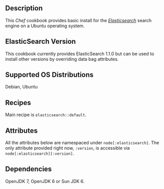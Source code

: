 ## Description

This _Chef_ cookbook provides basic install for the [_Elasticsearch_](http://www.elasticsearch.org)
search engine on a Ubuntu operating system.

## ElasticSearch Version

This cookbook currently provides ElasticSearch 1.1.0 but can be used
to install other versions by overriding data bag attributes.

## Supported OS Distributions

Debian, Ubuntu

## Recipes

Main recipe is `elasticsearch::default`.

## Attributes

All the attributes below are namespaced under `node[:elasticsearch]`.
The only attribute provided right now, `:version`, is accessible via `node[:elasticsearch][:version]`.

## Dependencies

OpenJDK 7, OpenJDK 6 or Sun JDK 6.
